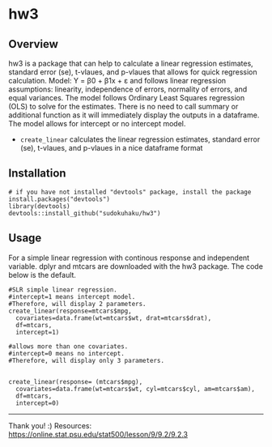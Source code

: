 # hw3
## Overview
hw3 is a package that can help to calculate a linear regression estimates, standard error (se), t-vlaues, and p-vlaues that allows for quick regression calculation. 
Model: Y = β0 + β1x + ε and follows linear regression assumptions: linearity, independence of errors, normality of errors, and equal variances. The model follows Ordinary Least Squares regression (OLS) to solve for the estimates.
There is no need to call summary or additional function as it will immediately display the outputs in a dataframe. The model allows for intercept or no intercept model. 
* ```create_linear``` calculates the linear regression estimates, standard error (se), t-vlaues, and p-vlaues in a nice dataframe format

## Installation
```
# if you have not installed "devtools" package, install the package
install.packages("devtools")
library(devtools)
devtools::install_github("sudokuhaku/hw3")
```

## Usage
For a simple linear regression with continous response and independent variable.
dplyr and mtcars are downloaded with the hw3 package. 
The code below is the default. 

```
#SLR simple linear regression.
#intercept=1 means intercept model.
#Therefore, will display 2 parameters.
create_linear(response=mtcars$mpg,
  covariates=data.frame(wt=mtcars$wt, drat=mtcars$drat),
  df=mtcars,
  intercept=1)

#allows more than one covariates.
#intercept=0 means no intercept.
#Therefore, will display only 3 parameters.


create_linear(response= (mtcars$mpg),
  covariates=data.frame(wt=mtcars$wt, cyl=mtcars$cyl, am=mtcars$am),
  df=mtcars,
  intercept=0)
```
***
Thank you! :)
Resources:
https://online.stat.psu.edu/stat500/lesson/9/9.2/9.2.3

